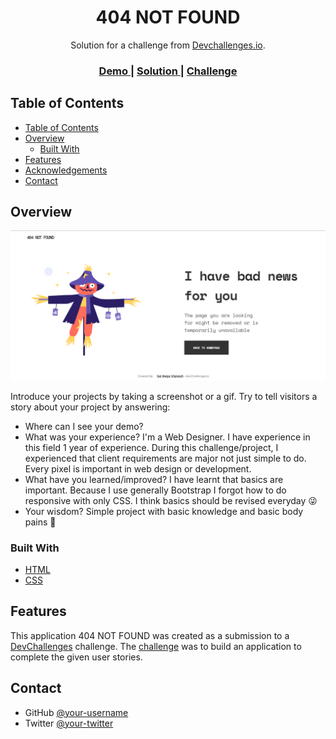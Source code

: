 
<h1 align="center">404 NOT FOUND</h1>

<div align="center">
   Solution for a challenge from  <a href="http://devchallenges.io" target="_blank">Devchallenges.io</a>.
</div>

<div align="center">
  <h3>
    <a href=" https://challenges-07.web.app">
      Demo
    </a>
    <span> | </span>
    <a href="https://{your-url-to-the-solution}">
      Solution
    </a>
    <span> | </span>
    <a href="https://devchallenges.io/challenges/wBunSb7FPrIepJZAg0sY">
      Challenge
    </a>
  </h3>
</div>

<!-- TABLE OF CONTENTS -->

## Table of Contents

- [Table of Contents](#table-of-contents)
- [Overview](#overview)
  - [Built With](#built-with)
- [Features](#features)
- [Acknowledgements](#acknowledgements)
- [Contact](#contact)

<!-- OVERVIEW -->

## Overview

![screenshot](https://raw.githubusercontent.com/nightfall-artist/Dev-Challenges/main/404%20NOT%20FOUND/Img/404%20NOT%20FOUND.png)

Introduce your projects by taking a screenshot or a gif. Try to tell visitors a story about your project by answering:

- Where can I see your demo?
- What was your experience?
  I'm a Web Designer. I have experience in this field 1 year of experience. During this challenge/project, I experienced that client requirements are major not just simple to do. Every pixel is important in web design or development. 
- What have you learned/improved?
  I have learnt that basics are important. Because I use generally Bootstrap I forgot how to do responsive with only CSS. I think basics should be revised everyday 😜
- Your wisdom?
  Simple project with basic knowledge and basic body pains 🤣

### Built With

<!-- This section should list any major frameworks that you built your project using. Here are a few examples.-->

- [HTML](https://developer.mozilla.org/en-US/docs/Web/HTML)
- [CSS](https://css-tricks.com/)

## Features

<!-- List the features of your application or follow the template. Don't share the figma file here :) -->

This application 404 NOT FOUND was created as a submission to a [DevChallenges](https://devchallenges.io/challenges) challenge. The [challenge](https://devchallenges.io/challenges/wBunSb7FPrIepJZAg0sY) was to build an application to complete the given user stories.

## Contact

- GitHub [@your-username](https://github.com/nightfall-artist)
- Twitter [@your-twitter](https://twitter.com/NightfallArtist)
